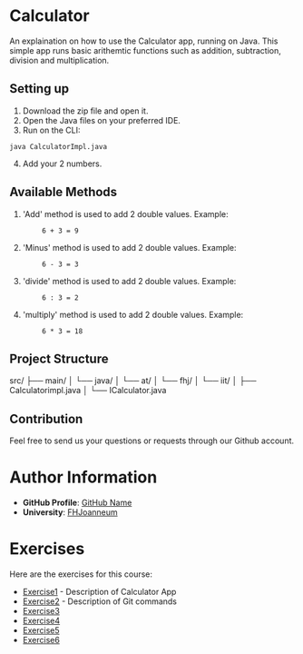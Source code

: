 # Calculator

An explaination on how to use the Calculator app, running on Java. This simple app runs basic arithemtic functions such as addition, subtraction, division and multiplication. 

## Setting up
1. Download the zip file and open it. 
2. Open the Java files on your preferred IDE. 
3. Run on the CLI:
```
java CalculatorImpl.java 
```
4. Add your 2 numbers.


## Available Methods
1. 'Add' method is used to add 2 double values. Example:
``` 
        6 + 3 = 9
``` 
2. 'Minus' method is used to add 2 double values. Example: 
``` 
        6 - 3 = 3
``` 
3. 'divide' method is used to add 2 double values. Example:
``` 
        6 : 3 = 2
``` 
4. 'multiply' method is used to add 2 double values. Example:
``` 
        6 * 3 = 18
``` 

## Project Structure 

src/
├── main/
│   └── java/
│       └── at/
│           └── fhj/
│               └── iit/
│                   ├── Calculatorimpl.java
│                   └── ICalculator.java


## Contribution 
Feel free to send us your questions or requests through our Github account.

# Author Information

- **GitHub Profile**: [GitHub Name](https://github.com/AfikEschel)
- **University**: [FHJoanneum](https://www.fh-joanneum.at/)


# Exercises

Here are the exercises for this course:


- [Exercise1](exercise1.md) - Description of Calculator App
- [Exercise2](exercise2.md) - Description of Git commands
- [Exercise3](???)
- [Exercise4](???)
- [Exercise5](???)
- [Exercise6](???)
